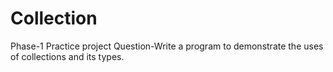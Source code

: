 # Collection
Phase-1  Practice project
Question-Write a program to demonstrate the uses of collections and its types.
